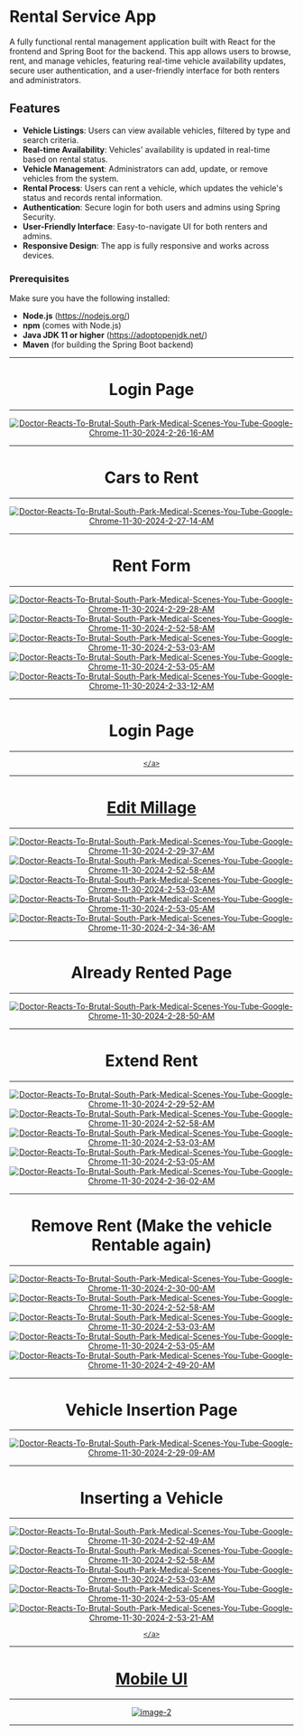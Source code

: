 # Rental Service App

A fully functional rental management application built with React for the frontend and Spring Boot for the backend. This app allows users to browse, rent, and manage vehicles, featuring real-time vehicle availability updates, secure user authentication, and a user-friendly interface for both renters and administrators.

## Features

- **Vehicle Listings**: Users can view available vehicles, filtered by type and search criteria.
- **Real-time Availability**: Vehicles' availability is updated in real-time based on rental status.
- **Vehicle Management**: Administrators can add, update, or remove vehicles from the system.
- **Rental Process**: Users can rent a vehicle, which updates the vehicle's status and records rental information.
- **Authentication**: Secure login for both users and admins using Spring Security.
- **User-Friendly Interface**: Easy-to-navigate UI for both renters and admins.
- **Responsive Design**: The app is fully responsive and works across devices.

### Prerequisites

Make sure you have the following installed:
- **Node.js** (https://nodejs.org/)
- **npm** (comes with Node.js)
- **Java JDK 11 or higher** (https://adoptopenjdk.net/)
- **Maven** (for building the Spring Boot backend)


<hr>
<div align="center">
  <h1>Login Page</h1>
</div>
<hr>
<div align="center">
    <a href="https://rental101.netlify.app/" target="_blank" rel="noopener noreferrer">
     <img src="https://i.ibb.co/MSJpF6d/Doctor-Reacts-To-Brutal-South-Park-Medical-Scenes-You-Tube-Google-Chrome-11-30-2024-2-26-16-AM.png" alt="Doctor-Reacts-To-Brutal-South-Park-Medical-Scenes-You-Tube-Google-Chrome-11-30-2024-2-26-16-AM" border="0">   
    </a>
</div>


<hr>
<div align="center">
  <h1>Cars to Rent</h1>
</div>
<hr>
<div align="center">
    <a href="https://rental101.netlify.app/" target="_blank" rel="noopener noreferrer">
        <img src="https://i.ibb.co/fMgn2NT/Doctor-Reacts-To-Brutal-South-Park-Medical-Scenes-You-Tube-Google-Chrome-11-30-2024-2-27-14-AM.png" alt="Doctor-Reacts-To-Brutal-South-Park-Medical-Scenes-You-Tube-Google-Chrome-11-30-2024-2-27-14-AM" border="0">
    </a>
</div>



<hr>
<div align="center">
  <h1>Rent Form</h1>
</div>
<hr>
<div align="center">
    <a href="https://rental101.netlify.app/" target="_blank" rel="noopener noreferrer">
          <img src="https://i.ibb.co/7YKs0TS/Doctor-Reacts-To-Brutal-South-Park-Medical-Scenes-You-Tube-Google-Chrome-11-30-2024-2-29-28-AM.png" alt="Doctor-Reacts-To-Brutal-South-Park-Medical-Scenes-You-Tube-Google-Chrome-11-30-2024-2-29-28-AM" border="0">
      <img src="https://i.ibb.co/zR4NJ2m/Doctor-Reacts-To-Brutal-South-Park-Medical-Scenes-You-Tube-Google-Chrome-11-30-2024-2-52-58-AM.png" alt="Doctor-Reacts-To-Brutal-South-Park-Medical-Scenes-You-Tube-Google-Chrome-11-30-2024-2-52-58-AM" border="0">
      <img src="https://i.ibb.co/Yf4nY9T/Doctor-Reacts-To-Brutal-South-Park-Medical-Scenes-You-Tube-Google-Chrome-11-30-2024-2-53-03-AM.png" alt="Doctor-Reacts-To-Brutal-South-Park-Medical-Scenes-You-Tube-Google-Chrome-11-30-2024-2-53-03-AM" border="0">
      <img src="https://i.ibb.co/LNTHYVS/Doctor-Reacts-To-Brutal-South-Park-Medical-Scenes-You-Tube-Google-Chrome-11-30-2024-2-53-05-AM.png" alt="Doctor-Reacts-To-Brutal-South-Park-Medical-Scenes-You-Tube-Google-Chrome-11-30-2024-2-53-05-AM" border="0">
          <img src="https://i.ibb.co/QNM5jWH/Doctor-Reacts-To-Brutal-South-Park-Medical-Scenes-You-Tube-Google-Chrome-11-30-2024-2-33-12-AM.png" alt="Doctor-Reacts-To-Brutal-South-Park-Medical-Scenes-You-Tube-Google-Chrome-11-30-2024-2-33-12-AM" border="0">
    </a>
</div>


<hr>
<div align="center">
  <h1>Login Page</h1>
</div>
<hr>
<div align="center">
    <a href="https://rental101.netlify.app/" target="_blank" rel="noopener noreferrer">
        
    </a>
</div>


<hr>
<div align="center">
  <h1>Edit Millage</h1>
</div>
<hr>
<div align="center">
    <a href="https://rental101.netlify.app/" target="_blank" rel="noopener noreferrer">
        <img src="https://i.ibb.co/sChC3xH/Doctor-Reacts-To-Brutal-South-Park-Medical-Scenes-You-Tube-Google-Chrome-11-30-2024-2-29-37-AM.png" alt="Doctor-Reacts-To-Brutal-South-Park-Medical-Scenes-You-Tube-Google-Chrome-11-30-2024-2-29-37-AM" border="0">
            <img src="https://i.ibb.co/zR4NJ2m/Doctor-Reacts-To-Brutal-South-Park-Medical-Scenes-You-Tube-Google-Chrome-11-30-2024-2-52-58-AM.png" alt="Doctor-Reacts-To-Brutal-South-Park-Medical-Scenes-You-Tube-Google-Chrome-11-30-2024-2-52-58-AM" border="0">
            <img src="https://i.ibb.co/Yf4nY9T/Doctor-Reacts-To-Brutal-South-Park-Medical-Scenes-You-Tube-Google-Chrome-11-30-2024-2-53-03-AM.png" alt="Doctor-Reacts-To-Brutal-South-Park-Medical-Scenes-You-Tube-Google-Chrome-11-30-2024-2-53-03-AM" border="0">
            <img src="https://i.ibb.co/LNTHYVS/Doctor-Reacts-To-Brutal-South-Park-Medical-Scenes-You-Tube-Google-Chrome-11-30-2024-2-53-05-AM.png" alt="Doctor-Reacts-To-Brutal-South-Park-Medical-Scenes-You-Tube-Google-Chrome-11-30-2024-2-53-05-AM" border="0">
      <img src="https://i.ibb.co/8XWDdrB/Doctor-Reacts-To-Brutal-South-Park-Medical-Scenes-You-Tube-Google-Chrome-11-30-2024-2-34-36-AM.png" alt="Doctor-Reacts-To-Brutal-South-Park-Medical-Scenes-You-Tube-Google-Chrome-11-30-2024-2-34-36-AM" border="0">
    </a>
</div>


<hr>
<div align="center">
  <h1>Already Rented Page</h1>
</div>
<hr>
<div align="center">
    <a href="https://rental101.netlify.app/" target="_blank" rel="noopener noreferrer">
        <img src="https://i.ibb.co/PhjJ9p2/Doctor-Reacts-To-Brutal-South-Park-Medical-Scenes-You-Tube-Google-Chrome-11-30-2024-2-28-50-AM.png" alt="Doctor-Reacts-To-Brutal-South-Park-Medical-Scenes-You-Tube-Google-Chrome-11-30-2024-2-28-50-AM" border="0">
    </a>
</div>

<hr>
<div align="center">
  <h1>Extend Rent</h1>
</div>
<hr>
<div align="center">
    <a href="https://rental101.netlify.app/" target="_blank" rel="noopener noreferrer">
        <img src="https://i.ibb.co/LJ4BQD3/Doctor-Reacts-To-Brutal-South-Park-Medical-Scenes-You-Tube-Google-Chrome-11-30-2024-2-29-52-AM.png" alt="Doctor-Reacts-To-Brutal-South-Park-Medical-Scenes-You-Tube-Google-Chrome-11-30-2024-2-29-52-AM" border="0">            
            <img src="https://i.ibb.co/zR4NJ2m/Doctor-Reacts-To-Brutal-South-Park-Medical-Scenes-You-Tube-Google-Chrome-11-30-2024-2-52-58-AM.png" alt="Doctor-Reacts-To-Brutal-South-Park-Medical-Scenes-You-Tube-Google-Chrome-11-30-2024-2-52-58-AM" border="0">
            <img src="https://i.ibb.co/Yf4nY9T/Doctor-Reacts-To-Brutal-South-Park-Medical-Scenes-You-Tube-Google-Chrome-11-30-2024-2-53-03-AM.png" alt="Doctor-Reacts-To-Brutal-South-Park-Medical-Scenes-You-Tube-Google-Chrome-11-30-2024-2-53-03-AM" border="0">
            <img src="https://i.ibb.co/LNTHYVS/Doctor-Reacts-To-Brutal-South-Park-Medical-Scenes-You-Tube-Google-Chrome-11-30-2024-2-53-05-AM.png" alt="Doctor-Reacts-To-Brutal-South-Park-Medical-Scenes-You-Tube-Google-Chrome-11-30-2024-2-53-05-AM" border="0">
     <img src="https://i.ibb.co/ry7sXY6/Doctor-Reacts-To-Brutal-South-Park-Medical-Scenes-You-Tube-Google-Chrome-11-30-2024-2-36-02-AM.png" alt="Doctor-Reacts-To-Brutal-South-Park-Medical-Scenes-You-Tube-Google-Chrome-11-30-2024-2-36-02-AM" border="0">
    </a>
</div>

<hr>
<div align="center">
  <h1>Remove Rent (Make the vehicle Rentable again)</h1>
</div>
<hr>
<div align="center">
    <a href="https://rental101.netlify.app/" target="_blank" rel="noopener noreferrer">
        <img src="https://i.ibb.co/wQ8N9f4/Doctor-Reacts-To-Brutal-South-Park-Medical-Scenes-You-Tube-Google-Chrome-11-30-2024-2-30-00-AM.png" alt="Doctor-Reacts-To-Brutal-South-Park-Medical-Scenes-You-Tube-Google-Chrome-11-30-2024-2-30-00-AM" border="0">
            <img src="https://i.ibb.co/zR4NJ2m/Doctor-Reacts-To-Brutal-South-Park-Medical-Scenes-You-Tube-Google-Chrome-11-30-2024-2-52-58-AM.png" alt="Doctor-Reacts-To-Brutal-South-Park-Medical-Scenes-You-Tube-Google-Chrome-11-30-2024-2-52-58-AM" border="0">
            <img src="https://i.ibb.co/Yf4nY9T/Doctor-Reacts-To-Brutal-South-Park-Medical-Scenes-You-Tube-Google-Chrome-11-30-2024-2-53-03-AM.png" alt="Doctor-Reacts-To-Brutal-South-Park-Medical-Scenes-You-Tube-Google-Chrome-11-30-2024-2-53-03-AM" border="0">
            <img src="https://i.ibb.co/LNTHYVS/Doctor-Reacts-To-Brutal-South-Park-Medical-Scenes-You-Tube-Google-Chrome-11-30-2024-2-53-05-AM.png" alt="Doctor-Reacts-To-Brutal-South-Park-Medical-Scenes-You-Tube-Google-Chrome-11-30-2024-2-53-05-AM" border="0">
      <img src="https://i.ibb.co/GQTc4JD/Doctor-Reacts-To-Brutal-South-Park-Medical-Scenes-You-Tube-Google-Chrome-11-30-2024-2-49-20-AM.png" alt="Doctor-Reacts-To-Brutal-South-Park-Medical-Scenes-You-Tube-Google-Chrome-11-30-2024-2-49-20-AM" border="0">
    </a>
</div>

<hr>
<div align="center">
  <h1>Vehicle Insertion Page</h1>
</div>
<hr>
<div align="center">
    <a href="https://rental101.netlify.app/" target="_blank" rel="noopener noreferrer">
       <img src="https://i.ibb.co/GxGQSff/Doctor-Reacts-To-Brutal-South-Park-Medical-Scenes-You-Tube-Google-Chrome-11-30-2024-2-29-09-AM.png" alt="Doctor-Reacts-To-Brutal-South-Park-Medical-Scenes-You-Tube-Google-Chrome-11-30-2024-2-29-09-AM" border="0"> 
    </a>
</div>


<hr>
<div align="center">
  <h1>Inserting a Vehicle</h1>
</div>
<hr>
<div align="center">
    <a href="https://rental101.netlify.app/" target="_blank" rel="noopener noreferrer">
        <img src="https://i.ibb.co/02Mvfqb/Doctor-Reacts-To-Brutal-South-Park-Medical-Scenes-You-Tube-Google-Chrome-11-30-2024-2-52-49-AM.png" alt="Doctor-Reacts-To-Brutal-South-Park-Medical-Scenes-You-Tube-Google-Chrome-11-30-2024-2-52-49-AM" border="0">
            <img src="https://i.ibb.co/zR4NJ2m/Doctor-Reacts-To-Brutal-South-Park-Medical-Scenes-You-Tube-Google-Chrome-11-30-2024-2-52-58-AM.png" alt="Doctor-Reacts-To-Brutal-South-Park-Medical-Scenes-You-Tube-Google-Chrome-11-30-2024-2-52-58-AM" border="0">
            <img src="https://i.ibb.co/Yf4nY9T/Doctor-Reacts-To-Brutal-South-Park-Medical-Scenes-You-Tube-Google-Chrome-11-30-2024-2-53-03-AM.png" alt="Doctor-Reacts-To-Brutal-South-Park-Medical-Scenes-You-Tube-Google-Chrome-11-30-2024-2-53-03-AM" border="0">
            <img src="https://i.ibb.co/LNTHYVS/Doctor-Reacts-To-Brutal-South-Park-Medical-Scenes-You-Tube-Google-Chrome-11-30-2024-2-53-05-AM.png" alt="Doctor-Reacts-To-Brutal-South-Park-Medical-Scenes-You-Tube-Google-Chrome-11-30-2024-2-53-05-AM" border="0">
        <img src="https://i.ibb.co/yg1F8jh/Doctor-Reacts-To-Brutal-South-Park-Medical-Scenes-You-Tube-Google-Chrome-11-30-2024-2-53-21-AM.png" alt="Doctor-Reacts-To-Brutal-South-Park-Medical-Scenes-You-Tube-Google-Chrome-11-30-2024-2-53-21-AM" border="0">
      
    </a>
</div>


<hr>
<div align="center">
  <h1>Mobile UI</h1>
</div>
<hr>
<div align="center">
    <a href="https://rental101.netlify.app/" target="_blank" rel="noopener noreferrer">
        <img src="https://i.ibb.co/Pzmb9SR/image-2.png" alt="image-2" border="0">
    </a>
</div>


<hr>


